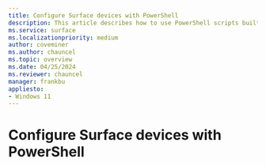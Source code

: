 ```yaml
---
title: Configure Surface devices with PowerShell 
description: This article describes how to use PowerShell scripts built into the Surface IT Toolkit.
ms.service: surface
ms.localizationpriority: medium
author: coveminer
ms.author: chauncel
ms.topic: overview
ms.date: 04/25/2024
ms.reviewer: chauncel
manager: frankbu
appliesto:
- Windows 11
---
```


# Configure Surface devices with PowerShell 